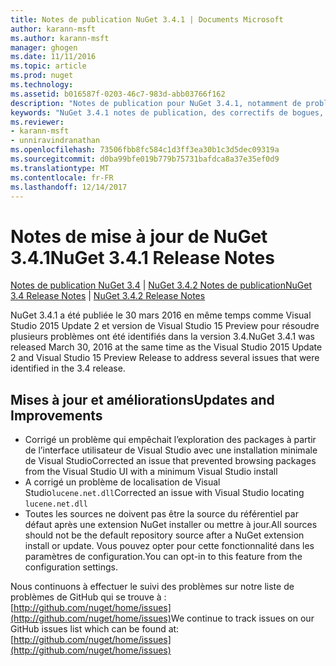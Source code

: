 ```yaml
---
title: Notes de publication NuGet 3.4.1 | Documents Microsoft
author: karann-msft
ms.author: karann-msft
manager: ghogen
ms.date: 11/11/2016
ms.topic: article
ms.prod: nuget
ms.technology: 
ms.assetid: b016587f-0203-46c7-983d-abb03766f162
description: "Notes de publication pour NuGet 3.4.1, notamment de problèmes connus, des correctifs de bogues, les fonctionnalités ajoutées et dcr."
keywords: "NuGet 3.4.1 notes de publication, des correctifs de bogues, problèmes connus, ajouté des fonctionnalités, DCR"
ms.reviewer:
- karann-msft
- unniravindranathan
ms.openlocfilehash: 73506fbb8fc584c1d3ff3ea30b1c3d5dec09319a
ms.sourcegitcommit: d0ba99bfe019b779b75731bafdca8a37e35ef0d9
ms.translationtype: MT
ms.contentlocale: fr-FR
ms.lasthandoff: 12/14/2017
---
```

# <a name="nuget-341-release-notes"></a><span data-ttu-id="c582f-104">Notes de mise à jour de NuGet 3.4.1</span><span class="sxs-lookup"><span data-stu-id="c582f-104">NuGet 3.4.1 Release Notes</span></span>

<span data-ttu-id="c582f-105">[Notes de publication NuGet 3.4](../release-notes/nuget-3.4.md) | [NuGet 3.4.2 Notes de publication](../release-notes/nuget-3.4.2.md)</span><span class="sxs-lookup"><span data-stu-id="c582f-105">[NuGet 3.4 Release Notes](../release-notes/nuget-3.4.md) | [NuGet 3.4.2 Release Notes](../release-notes/nuget-3.4.2.md)</span></span>

<span data-ttu-id="c582f-106">NuGet 3.4.1 a été publiée le 30 mars 2016 en même temps comme Visual Studio 2015 Update 2 et version de Visual Studio 15 Preview pour résoudre plusieurs problèmes ont été identifiés dans la version 3.4.</span><span class="sxs-lookup"><span data-stu-id="c582f-106">NuGet 3.4.1 was released March 30, 2016 at the same time as the Visual Studio 2015 Update 2 and Visual Studio 15 Preview Release to address several issues that were identified in the 3.4 release.</span></span>

## <a name="updates-and-improvements"></a><span data-ttu-id="c582f-107">Mises à jour et améliorations</span><span class="sxs-lookup"><span data-stu-id="c582f-107">Updates and Improvements</span></span>

* <span data-ttu-id="c582f-108">Corrigé un problème qui empêchait l’exploration des packages à partir de l’interface utilisateur de Visual Studio avec une installation minimale de Visual Studio</span><span class="sxs-lookup"><span data-stu-id="c582f-108">Corrected an issue that prevented browsing packages from the Visual Studio UI with a minimum Visual Studio install</span></span>
* <span data-ttu-id="c582f-109">A corrigé un problème de localisation de Visual Studio`lucene.net.dll`</span><span class="sxs-lookup"><span data-stu-id="c582f-109">Corrected an issue with Visual Studio locating `lucene.net.dll`</span></span>
* <span data-ttu-id="c582f-110">Toutes les sources ne doivent pas être la source du référentiel par défaut après une extension NuGet installer ou mettre à jour.</span><span class="sxs-lookup"><span data-stu-id="c582f-110">All sources should not be the default repository source after a NuGet extension install or update.</span></span>  <span data-ttu-id="c582f-111">Vous pouvez opter pour cette fonctionnalité dans les paramètres de configuration.</span><span class="sxs-lookup"><span data-stu-id="c582f-111">You can opt-in to this feature from the configuration settings.</span></span>

<span data-ttu-id="c582f-112">Nous continuons à effectuer le suivi des problèmes sur notre liste de problèmes de GitHub qui se trouve à : [http://github.com/nuget/home/issues](http://github.com/nuget/home/issues)</span><span class="sxs-lookup"><span data-stu-id="c582f-112">We continue to track issues on our GitHub issues list which can be found at: [http://github.com/nuget/home/issues](http://github.com/nuget/home/issues)</span></span>